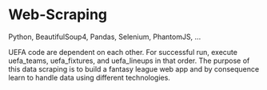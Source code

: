 # Web-Scraping
Python, BeautifulSoup4, Pandas, Selenium, PhantomJS, ...


UEFA code are dependent on each other. For successful run, execute uefa_teams, uefa_fixtures, and uefa_lineups in that order.
The purpose of this data scraping is to build a fantasy league web app and by consequence learn to handle data using different technologies.
